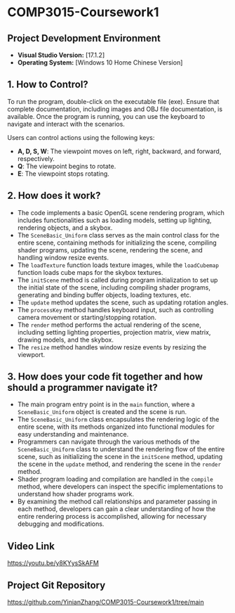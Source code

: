 # COMP3015-Coursework1

## Project Development Environment

- **Visual Studio Version:** [17.1.2]
- **Operating System:** [Windows 10 Home Chinese Version]

## 1. How to Control?

To run the program, double-click on the executable file (exe). Ensure that complete documentation, including images and OBJ file documentation, is available. Once the program is running, you can use the keyboard to navigate and interact with the scenarios.

Users can control actions using the following keys:

- **A, D, S, W**: The viewpoint moves on left, right, backward, and forward, respectively.
- **Q**: The viewpoint begins to rotate.
- **E**: The viewpoint stops rotating.


## 2. How does it work?
   - The code implements a basic OpenGL scene rendering program, which includes functionalities such as loading models, setting up lighting, rendering objects, and a skybox.
   - The `SceneBasic_Uniform` class serves as the main control class for the entire scene, containing methods for initializing the scene, compiling shader programs, updating the scene, rendering the scene, and handling window resize events.
   - The `loadTexture` function loads texture images, while the `loadCubemap` function loads cube maps for the skybox textures.
   - The `initScene` method is called during program initialization to set up the initial state of the scene, including compiling shader programs, generating and binding buffer objects, loading textures, etc.
   - The `update` method updates the scene, such as updating rotation angles.
   - The `processKey` method handles keyboard input, such as controlling camera movement or starting/stopping rotation.
   - The `render` method performs the actual rendering of the scene, including setting lighting properties, projection matrix, view matrix, drawing models, and the skybox.
   - The `resize` method handles window resize events by resizing the viewport.

## 3. How does your code fit together and how should a programmer navigate it?
   - The main program entry point is in the `main` function, where a `SceneBasic_Uniform` object is created and the scene is run.
   - The `SceneBasic_Uniform` class encapsulates the rendering logic of the entire scene, with its methods organized into functional modules for easy understanding and maintenance.
   - Programmers can navigate through the various methods of the `SceneBasic_Uniform` class to understand the rendering flow of the entire scene, such as initializing the scene in the `initScene` method, updating the scene in the `update` method, and rendering the scene in the `render` method.
   - Shader program loading and compilation are handled in the `compile` method, where developers can inspect the specific implementations to understand how shader programs work.
   - By examining the method call relationships and parameter passing in each method, developers can gain a clear understanding of how the entire rendering process is accomplished, allowing for necessary debugging and modifications.


## Video Link

https://youtu.be/y8KYysSkAFM

## Project Git Repository

https://github.com/YinianZhang/COMP3015-Coursework1/tree/main
